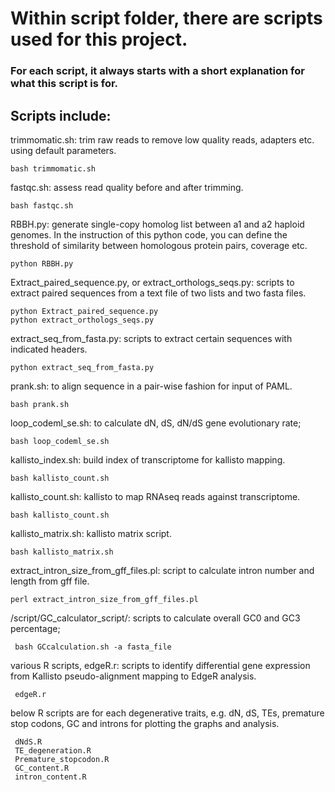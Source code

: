 # Within script folder, there are scripts used for this project. 

### For each script, it always starts with a short explanation for what this script is for.

## Scripts include:

trimmomatic.sh: trim raw reads to remove low quality reads, adapters etc. using default parameters.

    bash trimmomatic.sh
fastqc.sh: assess read quality before and after trimming.

    bash fastqc.sh
RBBH.py: generate single-copy homolog list between a1 and a2 haploid genomes. In the instruction of this python code, you can define the threshold of similarity between homologous protein pairs, coverage etc.

    python RBBH.py

Extract_paired_sequence.py, or extract_orthologs_seqs.py: scripts to extract paired sequences from a text file of two lists and two fasta files.
    
    python Extract_paired_sequence.py
    python extract_orthologs_seqs.py
extract_seq_from_fasta.py: scripts to extract certain sequences with indicated headers.
    
    python extract_seq_from_fasta.py
prank.sh: to align sequence in a pair-wise fashion for input of PAML.

    bash prank.sh

loop_codeml_se.sh: to calculate dN, dS, dN/dS gene evolutionary rate;

    bash loop_codeml_se.sh
kallisto_index.sh: build index of transcriptome for kallisto mapping.

    bash kallisto_count.sh
kallisto_count.sh: kallisto to map RNAseq reads against transcriptome.

    bash kallisto_count.sh
kallisto_matrix.sh: kallisto matrix script.

    bash kallisto_matrix.sh
extract_intron_size_from_gff_files.pl: script to calculate intron number and length from gff file.

    perl extract_intron_size_from_gff_files.pl
/script/GC_calculator_script/: scripts to calculate overall GC0 and GC3 percentage;

     bash GCcalculation.sh -a fasta_file 
various R scripts, edgeR.r: scripts to identify differential gene expression from Kallisto pseudo-alignment mapping to EdgeR analysis. 
     
     edgeR.r

below R scripts are for each degenerative traits, e.g. dN, dS, TEs, premature stop codons, GC and introns for plotting the graphs and analysis.
     
     dNdS.R
     TE_degeneration.R
     Premature_stopcodon.R
     GC_content.R
     intron_content.R
     
